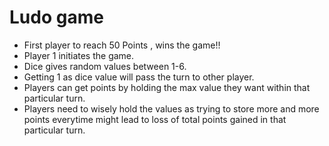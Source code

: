 # Ludo game

- First player to reach 50 Points , wins the game!!
- Player 1 initiates the game.
- Dice gives random values between 1-6.
- Getting 1 as dice value will pass the turn to other player.
- Players can get points by holding the max value they want within that particular turn.
- Players need to wisely hold the values as trying to store more and more points everytime might lead to loss of total points gained in that particular turn.
